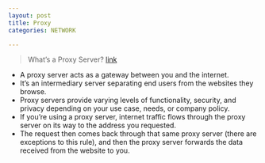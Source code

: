 ```yaml
---
layout: post
title: Proxy
categories: NETWORK

---
```


> What’s a Proxy Server?  [link]

* A proxy server acts as a gateway between you and the internet. 
* It’s an intermediary server separating end users from the websites they browse. 
* Proxy servers provide varying levels of functionality, security, and privacy depending on your use case, needs, or company policy.
* If you’re using a proxy server, internet traffic flows through the proxy server on its way to the address you requested. 
* The request then comes back through that same proxy server (there are exceptions to this rule), and then the proxy server forwards the data received from the website to you.




[link]: https://whatis.techtarget.com/definition/proxy-server

